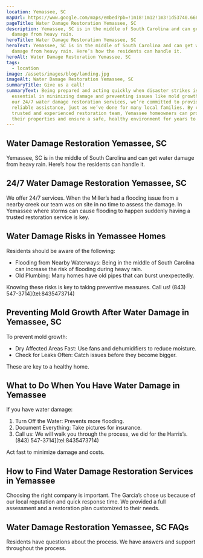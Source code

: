 ```yaml
---
location: Yemassee, SC
mapUrl: https://www.google.com/maps/embed?pb=!1m18!1m12!1m3!1d53740.66867648116!2d-80.84579785!3d32.66498435!2m3!1f0!2f0!3f0!3m2!1i1024!2i768!4f13.1!3m3!1m2!1s0x88fbff1b72a0628d%3A0xe84e1c0804dffb70!2sYemassee%2C%20SC%2C%20USA!5e0!3m2!1sen!2sph!4v1728736961433!5m2!1sen!2sph
pageTitle: Water Damage Restoration Yemassee, SC
description: Yemassee, SC is in the middle of South Carolina and can get water
  damage from heavy rain.
heroTitle: Water Damage Restoration Yemassee, SC
heroText: Yemassee, SC is in the middle of South Carolina and can get water
  damage from heavy rain. Here’s how the residents can handle it.
heroAlt: Water Damage Restoration Yemassee, SC
tags:
  - location
image: /assets/images/blog/landing.jpg
imageAlt: Water Damage Restoration Yemassee, SC
summaryTitle: Give us a call!
summaryText: Being prepared and acting quickly when disaster strikes is
  essential in minimizing damage and preventing issues like mold growth. With
  our 24/7 water damage restoration services, we’re committed to providing fast,
  reliable assistance, just as we’ve done for many local families. By choosing a
  trusted and experienced restoration team, Yemassee homeowners can protect
  their properties and ensure a safe, healthy environment for years to come.
---
```

## Water Damage Restoration Yemassee, SC

Yemassee, SC is in the middle of South Carolina and can get water damage from heavy rain. Here’s how the residents can handle it.

## 24/7 Water Damage Restoration Yemassee, SC

We offer 24/7 services. When the Miller’s had a flooding issue from a nearby creek our team was on site in no time to assess the damage. In Yemassee where storms can cause flooding to happen suddenly having a trusted restoration service is key.

## Water Damage Risks in Yemassee Homes

Residents should be aware of the following:

* Flooding from Nearby Waterways: Being in the middle of South Carolina can increase the risk of flooding during heavy rain.
* Old Plumbing: Many homes have old pipes that can burst unexpectedly.

Knowing these risks is key to taking preventive measures. Call us! (843) 547-3714](tel:8435473714)

## Preventing Mold Growth After Water Damage in Yemassee, SC

To prevent mold growth:

* Dry Affected Areas Fast: Use fans and dehumidifiers to reduce moisture.
* Check for Leaks Often: Catch issues before they become bigger.

These are key to a healthy home.

## What to Do When You Have Water Damage in Yemassee

If you have water damage:

1. Turn Off the Water: Prevents more flooding.
2. Document Everything: Take pictures for insurance.
3. Call us: We will walk you through the process, we did for the Harris’s. (843) 547-3714](tel:8435473714)

Act fast to minimize damage and costs.

## How to Find Water Damage Restoration Services in Yemassee

Choosing the right company is important. The Garcia’s chose us because of our local reputation and quick response time. We provided a full assessment and a restoration plan customized to their needs.

## Water Damage Restoration Yemassee, SC FAQs

Residents have questions about the process. We have answers and support throughout the process.
